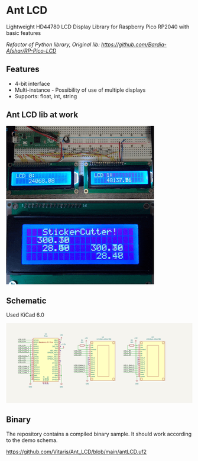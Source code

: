 # Ant LCD
Lightweight HD44780 LCD Display Library for Raspberry Pico RP2040 with basic features

*Refactor of Python library, Original lib:
https://github.com/Bardia-Afshar/RP-Pico-LCD*

## Features
* 4-bit interface
* Multi-instance - Possibility of use of multiple displays
* Supports: float, int, string

## Ant LCD lib at work
![two_displays](https://github.com/Vitaris/Ant_LCD/blob/main/img/demo_two_displays.gif)
![4x20_display](https://github.com/Vitaris/Ant_LCD/blob/main/img/demo_4x20_dispaly.gif)

## Schematic

Used KiCad 6.0

![schema](https://github.com/Vitaris/Ant_LCD/blob/main/img/schematics_two_displays.png)

## Binary

The repository contains a compiled binary sample. It should work according to the demo schema.

https://github.com/Vitaris/Ant_LCD/blob/main/antLCD.uf2
